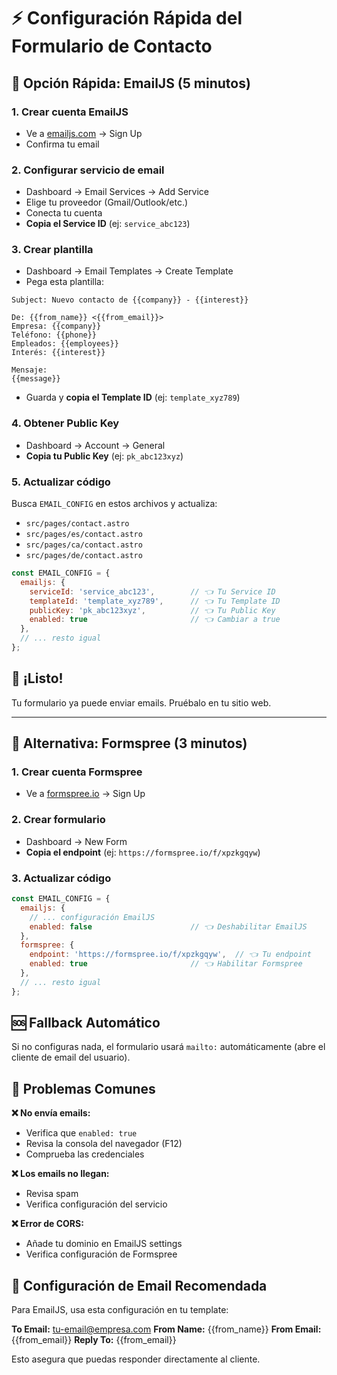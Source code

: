 # ⚡ Configuración Rápida del Formulario de Contacto

## 🎯 Opción Rápida: EmailJS (5 minutos)

### 1. Crear cuenta EmailJS
- Ve a [emailjs.com](https://www.emailjs.com/) → Sign Up
- Confirma tu email

### 2. Configurar servicio de email
- Dashboard → Email Services → Add Service
- Elige tu proveedor (Gmail/Outlook/etc.)
- Conecta tu cuenta
- **Copia el Service ID** (ej: `service_abc123`)

### 3. Crear plantilla
- Dashboard → Email Templates → Create Template
- Pega esta plantilla:

```
Subject: Nuevo contacto de {{company}} - {{interest}}

De: {{from_name}} <{{from_email}}>
Empresa: {{company}}
Teléfono: {{phone}}
Empleados: {{employees}}
Interés: {{interest}}

Mensaje:
{{message}}
```

- Guarda y **copia el Template ID** (ej: `template_xyz789`)

### 4. Obtener Public Key
- Dashboard → Account → General
- **Copia tu Public Key** (ej: `pk_abc123xyz`)

### 5. Actualizar código
Busca `EMAIL_CONFIG` en estos archivos y actualiza:

- `src/pages/contact.astro`
- `src/pages/es/contact.astro`
- `src/pages/ca/contact.astro`
- `src/pages/de/contact.astro`

```javascript
const EMAIL_CONFIG = {
  emailjs: {
    serviceId: 'service_abc123',        // 👈 Tu Service ID
    templateId: 'template_xyz789',      // 👈 Tu Template ID
    publicKey: 'pk_abc123xyz',          // 👈 Tu Public Key
    enabled: true                       // 👈 Cambiar a true
  },
  // ... resto igual
};
```

## 🚀 ¡Listo! 

Tu formulario ya puede enviar emails. Pruébalo en tu sitio web.

---

## 🔄 Alternativa: Formspree (3 minutos)

### 1. Crear cuenta Formspree
- Ve a [formspree.io](https://formspree.io/) → Sign Up

### 2. Crear formulario
- Dashboard → New Form
- **Copia el endpoint** (ej: `https://formspree.io/f/xpzkgqyw`)

### 3. Actualizar código
```javascript
const EMAIL_CONFIG = {
  emailjs: {
    // ... configuración EmailJS
    enabled: false                      // 👈 Deshabilitar EmailJS
  },
  formspree: {
    endpoint: 'https://formspree.io/f/xpzkgqyw',  // 👈 Tu endpoint
    enabled: true                       // 👈 Habilitar Formspree
  },
  // ... resto igual
};
```

## 🆘 Fallback Automático

Si no configuras nada, el formulario usará `mailto:` automáticamente (abre el cliente de email del usuario).

## 🐛 Problemas Comunes

**❌ No envía emails:**
- Verifica que `enabled: true`
- Revisa la consola del navegador (F12)
- Comprueba las credenciales

**❌ Los emails no llegan:**
- Revisa spam
- Verifica configuración del servicio

**❌ Error de CORS:**
- Añade tu dominio en EmailJS settings
- Verifica configuración de Formspree

## 📧 Configuración de Email Recomendada

Para EmailJS, usa esta configuración en tu template:

**To Email:** tu-email@empresa.com
**From Name:** {{from_name}}
**From Email:** {{from_email}}
**Reply To:** {{from_email}}

Esto asegura que puedas responder directamente al cliente. 